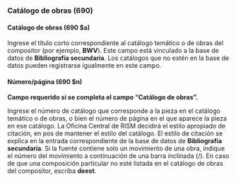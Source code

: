 ### Catálogo de obras (690)

#### Catálogo de obras (690 $a)

Ingrese el título corto correspondiente al catálogo temático o de obras del compositor (por ejemplo, **BWV**). Este campo está vinculado a la base de datos de **Bibliografía secundaria**. Los catálogos que no estén en la base de datos pueden registrarse igualmente en este campo.

#### Número/página (690 $n)

**Campo requerido si se completa el campo “Catálogo de obras”.**

Ingrese el número de catálogo que corresponde a la pieza en el catálogo temático o de obras, o bien el número de página en el que aparece la pieza en ese catálogo. La Oficina Central de RISM decidirá el estilo apropiado de citación, en pos de mantener el estilo del catálogo. El estilo de citación se explica en la entrada correspondiente de la base de datos de **Bibliografía secundaria**. Si la fuente contiene solo un movimiento de una obra, indique el número del movimiento a continuación de una barra inclinada (/). En caso de que una composición particular no esté listada en el catálogo de obras del compositor, escriba **deest**.
